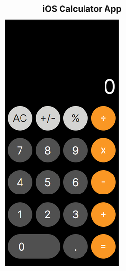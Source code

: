 <h1 align="center">iOS Calculator App</h1>
<img align="center" src="./README/media/image1.png" alt="Image title">
